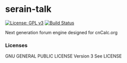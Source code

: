 serain-talk
===========

[![License: GPL v3](https://img.shields.io/badge/License-GPL%20v3-blue.svg)](http://www.gnu.org/licenses/gpl-3.0)
[![Build Status](https://travis-ci.org/cnCalc/serainTalk.svg?branch=eslint)](https://travis-ci.org/cnCalc/serainTalk)

Next generation forum engine designed for cnCalc.org

### Licenses

GNU GENERAL PUBLIC LICENSE Version 3 See LICENSE
